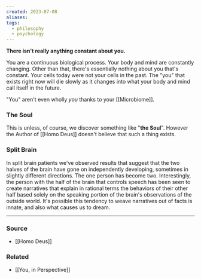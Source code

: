 ```yaml
---
created: 2023-07-08
aliases: 
tags:
  - philosophy
  - psychology
---
```

**There isn't really anything constant about you.**

You are a continuous biological process. Your body and mind are constantly changing. Other than that, there's essentially nothing about you that's constant. Your cells today were not your cells in the past. The "you" that exists right now will die slowly as it changes into what your body and mind call itself in the future.

"You" aren't even wholly *you* thanks to your [[Microbiome]].
### The Soul
This is unless, of course, we discover something like "**the Soul**". However the Author of [[Homo Deus]] doesn't believe that such a thing exists.

### Split Brain
In split brain patients we've observed results that suggest that the two halves of the brain have gone on independently developing, sometimes in slightly different directions. The one person has become two. Interestingly, the person with the half of the brain that controls speech has been seen to create narratives that explain in rational terms the behaviors of their other half based solely on the speaking portion of the brain's observations of the outside world. It's possible this tendency to weave narratives out of facts is innate, and also what causes us to dream.

---

### Source
- [[Homo Deus]]

### Related
- [[You, in Perspective]]